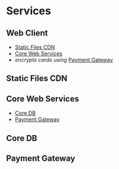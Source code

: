 Services
========

Web Client
---

- [Static Files CDN](#static-files-cdn)
- [Core Web Services](#core-web-services)
- *encrypts cards using* [Payment Gateway](#payment-gateway)

Static Files CDN
---

Core Web Services
---

- [Core DB](#core-db)
- [Payment Gateway](#payment-gateway)

Core DB
---

Payment Gateway
---
